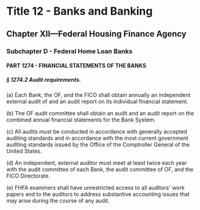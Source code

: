 
# Title 12 - Banks and Banking
## Chapter XII—Federal Housing Finance Agency
### Subchapter D - Federal Home Loan Banks
#### PART 1274 - FINANCIAL STATEMENTS OF THE BANKS
##### § 1274.2 Audit requirements.

(a) Each Bank, the OF, and the FICO shall obtain annually an independent external audit of and an audit report on its individual financial statement.

(b) The OF audit committee shall obtain an audit and an audit report on the combined annual financial statements for the Bank System.

(c) All audits must be conducted in accordance with generally accepted auditing standards and in accordance with the most current government auditing standards issued by the Office of the Comptroller General of the United States.

(d) An independent, external auditor must meet at least twice each year with the audit committee of each Bank, the audit committee of OF, and the FICO Directorate.

(e) FHFA examiners shall have unrestricted access to all auditors' work papers and to the auditors to address substantive accounting issues that may arise during the course of any audit.

